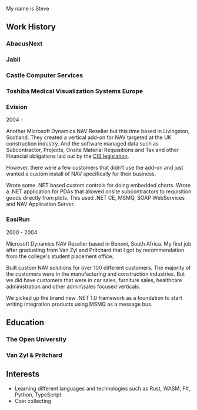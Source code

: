 My name is Steve

## Work History

### AbacusNext

### Jabil

### Castle Computer Services

### Toshiba Medical Visualization Systems Europe

### Evision
2004 - 

Another Microsoft Dynamics NAV Reseller but this time based in Livingston, Scotland.
They created a vertical add-on for NAV targeted at the UK construction industry. And the software managed data such as Subcontractor, Projects, Onsite Material Requisitions and Tax and other Financial obligations laid out by the [CIS legislation](https://www.gov.uk/what-is-the-construction-industry-scheme).

However, there were a few customers that didn't use the add-on and just wanted a custom install of NAV specifically for their business.

Wrote some .NET based custom controls for doing embedded charts.
Wrote a .NET application for PDAs that allowed onsite subcontractors to requisition goods directly from plots. This used .NET CE, MSMQ, SOAP WebServices and NAV Application Server.

### EasiRun
2000 - 2004

Microsoft Dynamics NAV Reseller based in Benoni, South Africa.
My first job after graduating from Van Zyl and Pritchard that I got by recommendation from the college's student placement office.

Built custom NAV solutions for over 100 different customers.
The majority of the customers were in the manufacturing and construction industries.
But we did have customers that were in car sales, furniture sales, healthcare administration and other admin\sales focused verticals.

We picked up the brand new .NET 1.0 framework as a foundation to start writing integration products using MSMQ as a message bus.

## Education

### The Open University

### Van Zyl & Pritchard

## Interests
 - Learning different languages and technologies such as Rust, WASM, F#, Python, TypeScript
 - Coin collecting
